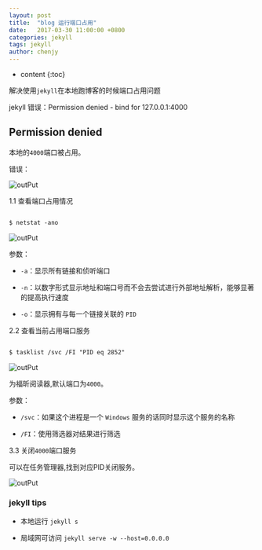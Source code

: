 ```yaml
---
layout: post
title:  "blog 运行端口占用"
date:   2017-03-30 11:00:00 +0800
categories: jekyll 
tags: jekyll
author: chenjy
---
```


* content
{:toc}

解决使用`jekyll`在本地跑博客的时候端口占用问题




jekyll 错误：Permission denied - bind for 127.0.0.1:4000

## Permission denied

本地的`4000`端口被占用。

错误：

![outPut](http://wx2.sinaimg.cn/mw690/c584f169gy1fem01b5mohj20gy02rjra.jpg)

1.1 查看端口占用情况

```xml

$ netstat -ano

```

![outPut](http://wx4.sinaimg.cn/mw690/c584f169gy1fem01cbyy6j20gx00i0sh.jpg)

参数：

* `-a`：显示所有链接和侦听端口

* `-n`：以数字形式显示地址和端口号而不会去尝试进行外部地址解析，能够显著的提高执行速度

* `-o`：显示拥有与每一个链接关联的 `PID`


2.2 查看当前占用端口服务

```xml

$ tasklist /svc /FI "PID eq 2852"

```

![outPut](http://wx4.sinaimg.cn/mw690/c584f169gy1fem01cnxtmj20ik04gt8k.jpg)

为福昕阅读器,默认端口为`4000`。

参数：

* `/svc`：如果这个进程是一个 `Windows` 服务的话同时显示这个服务的名称

* `/FI`：使用筛选器对结果进行筛选


3.3 关闭`4000`端口服务

可以在任务管理器,找到对应PID关闭服务。

![outPut](http://wx1.sinaimg.cn/mw690/c584f169gy1fem08jifucj20ar03lq2t.jpg)


### jekyll tips

* 本地运行 `jekyll s`

* 局域网可访问 `jekyll serve -w --host=0.0.0.0` 













